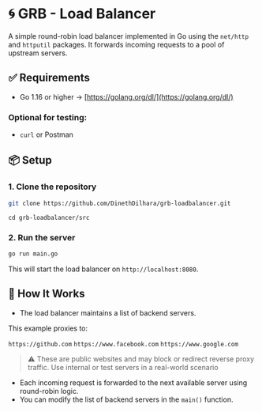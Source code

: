 # 🌀 GRB - Load Balancer 

A simple round-robin load balancer implemented in Go using the `net/http` and `httputil` packages. It forwards incoming requests to a pool of upstream servers.

## ✅ Requirements

- Go 1.16 or higher → [https://golang.org/dl/](https://golang.org/dl/)

### Optional for testing:
- `curl` or Postman

## 📦 Setup

### 1. Clone the repository

```bash
git clone https://github.com/DinethDilhara/grb-loadbalancer.git
```
```
cd grb-loadbalancer/src
```

### 2. Run the server

```bash
go run main.go
```

This will start the load balancer on `http://localhost:8080`.

## 🔁 How It Works

- The load balancer maintains a list of backend servers.

This example proxies to:

 `https://github.com`
 `https://www.facebook.com`
 `https://www.google.com`

> ⚠️ These are public websites and may block or redirect reverse proxy traffic. Use internal or test servers in a real-world scenario

- Each incoming request is forwarded to the next available server using round-robin logic.
- You can modify the list of backend servers in the `main()` function.

